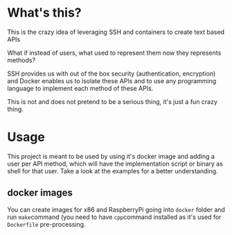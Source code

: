 # What's this?
This is the crazy idea of leveraging SSH and containers to create text based APIs

What if instead of users, what used to represent them now they represents methods?

SSH provides us with out of the box security (authentication, encryption) and Docker
enables us to isolate these APIs and to use any programming language to implement
each method of these APIs.

This is not and does not pretend to be a serious thing, it's just a fun crazy thing.

# Usage
This project is meant to be used by using it's docker image and adding a user per
API method, which will have the implementation script or binary as shell for that
user. Take a look at the examples for a better understanding.

## docker images
You can create images for x86 and RaspberryPi going into `docker` folder and run
`make`command (you need to have `cpp`command installed as it's used for `Dockerfile`
pre-processing.

